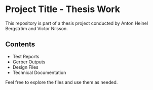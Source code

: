 # Project Title - Thesis Work

This repository is part of a thesis project conducted by Anton Heinel Bergström and Victor Nilsson. 

## Contents
- Test Reports
- Gerber Outputs
- Design Files
- Technical Documentation

Feel free to explore the files and use them as needed.
